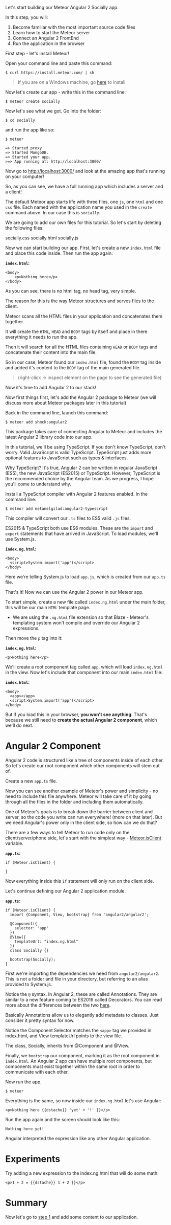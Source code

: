 Let's start building our Meteor Angular 2 Socially app.

In this step, you will:

  1. Become familiar with the most important source code files
  2. Learn how to start the Meteor server
  3. Connect an Angular 2 FrontEnd
  4. Run the application in the browser

First step - let's install Meteor!

Open your command line and paste this command:

    $ curl https://install.meteor.com/ | sh

> If you are on a Windows machine, go [here](https://www.meteor.com/install) to install

Now let's create our app - write this in the command line:

    $ meteor create socially

Now let's see what we got. Go into the folder:

    $ cd socially

and run the app like so:

    $ meteor

    => Started proxy
    => Started MongoDB.
    => Started your app.
    >=> App running at: http://localhost:3000/

Now go to [http://localhost:3000/](http://localhost:3000/)
and look at the amazing app that's running on your computer!

So, as you can see, we have a full running app which includes a server and a client!

The default Meteor app starts life with three files, one `js`, one `html` and one `css` file. Each named with the application name you used in the `create` command above. In our case this is `socially`.

We are going to add our own files for this tutorial. So let's start by deleting the following files:

  socially.css	  socially.html    socially.js

Now we can start building our app.
First, let's create a new `index.html` file and place this code inside. Then run the app again:

__`index.html`:__

    <body>
        <p>Nothing here</p>
    </body>

As you can see, there is no html tag, no head tag, very simple.

The reason for this is the way Meteor structures and serves files to the client.

Meteor scans all the HTML files in your application and concatenates them together.

It will create the `HTML`, `HEAD` and `BODY` tags by itself and place in there everything it needs to run the app.

Then it will search for all the HTML files containing `HEAD` or `BODY` tags and concatenate their content into the main file.


So in our case, Meteor found our `index.html` file, found the `BODY` tag inside and added it's content to the `BODY` tag of the main generated file.

> (right-click -> inspect element on the page to see the generated file)


Now it's time to add Angular 2 to our stack!

Now first things first, let's add the Angular 2 package to Meteor (we will discuss more about Meteor packages later in this tutorial)

Back in the command line, launch this command:

    $ meteor add shmck:angular2

This package takes care of connecting Angular to Meteor and includes the latest Angular 2 library code into our app.


In this tutorial, we'll be using TypeScript. If you don't know TypeScript, don't worry. Valid JavaScript is valid TypeScript. TypeScript just adds more optional features to JavaScript such as types & interfaces.

Why TypeScript? It's true, Angular 2 can be written in regular JavaScript (ES5), the new JavaScript (ES2015) or TypeScript. However, TypeScript is the recommended choice by the Angular team. As we progress, I hope you'll come to understand why.

Install a TypeScript compiler with Angular 2 features enabled. In the command line:

    $ meteor add netanelgilad:angular2-typescript

This compiler will convert our `.ts` files to ES5 valid `.js` files.

ES2015 & TypeScript both use ES6 modules. These are the `import` and `export` statements that have arrived in JavaScript. To load modules, we'll use System.js.

__`index.ng.html`:__

    <body>
      <script>System.import('app')</script>
    </body>

Here we're telling System.js to load `app.js`, which is created from our `app.ts` file.

That's it! Now we can use the Angular 2 power in our Meteor app.

To start simple, create a new file called `index.ng.html` under the main folder, this will be our main `HTML` template page.

* We are using the `.ng.html` file extension so that Blaze - Meteor's templating system won't compile and override our Angular 2 expressions.

Then move the `p` tag into it:

__`index.ng.html`:__

    <p>Nothing here</p>

We'll create a root component tag called `app`, which will load `index.ng.html` in the view. Now let's include that component into our main `index.html` file:

__`index.html`:__

    <body>
      <app></app>
      <script>System.import('app')</script>
    </body>

But if you load this in your browser, **you won't see anything**. That's because we still need to **create the actual Angular 2 component**, which we'll do next.

# Angular 2 Component

Angular 2 code is structured like a tree of components inside of each other. So let's create our root component which other components will stem out of.

Create a new `app.ts` file.

Now you can see another example of Meteor's power and simplicity - no need to include this file anywhere. Meteor will take care of it by going through all the files in the folder and including them automatically.

One of Meteor's goals is to break down the barrier between client and server, so the code you write can run everywhere! (more on that later).
But we need Angular's power only in the client side, so how can we do that?

There are a few ways to tell Meteor to run code only on the client/server/phone side, let's start with the simplest way - [Meteor.isClient](http://docs.meteor.com/#/full/meteor_isserver) variable.

__`app.ts`:__

    if (Meteor.isClient) {
       
    }

Now everything inside this `if` statement will only run on the client side.

Let's continue defining our Angular 2 application module.

__`app.ts`:__

    if (Meteor.isClient) {
      import {Component, View, bootstrap} from 'angular2/angular2';

      @Component({
        selector: 'app'
      })
      @View({
        templateUrl: "index.ng.html"
      })
      class Socially {}

      bootstrap(Socially);
    }

First we're importing the dependencies we need from `angular2/angular2`. This is not a folder and file in your directory, but referring to an alias provided to System.js.

Notice the `@` syntax. In Angular 2, these are called Annotations. They are similar to a new feature coming to ES2016 called Decorators. You can read more about the differences between the two [here](http://blog.thoughtram.io/angular/2015/05/03/the-difference-between-annotations-and-decorators.html).

Basically Annotations allow us to elegantly add metadata to classes. Just consider it pretty syntax for now.

Notice the Component Selector matches the `<app>` tag we provided in index.html, and View templateUrl points to the view file.

The class, Socially, inherits from @Component and @View.

Finally, we `bootstrap` our component, marking it as the root component in `index.html`. An Angular 2 app can have multiple root components, but components must exist together within the same root in order to communicate with each other.

Now run the app.

    $ meteor

Everything is the same, so now inside our `index.ng.html` let's use Angular:

    <p>Nothing here {{dstache}} 'yet' + '!' }}</p>

Run the app again and the screen should look like this:

    Nothing here yet!

Angular interpreted the expression like any other Angular application.

# Experiments
Try adding a new expression to the index.ng.html that will do some math:

    <p>1 + 2 = {{dstache}} 1 + 2 }}</p>

# Summary
Now let's go to [step 1](/tutorial/step_01) and add some content to our application.